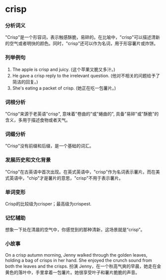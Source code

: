 # crisp

### 分析词义

  

"Crisp"是一个形容词，表示触感酥脆，易碎的。在比喻中，"crisp"可以描述清新的空气或者明快的颜色。同时，"crisp"还可以作为名词，用于形容薯片或炸饼。

  

### 列举例句

  

1.  The apple is crisp and juicy. (这个苹果又脆又多汁。)
2.  He gave a crisp reply to the irrelevant question. (他对不相关的问题给予了简洁的回复。)
3.  She's eating a packet of crisp. (她正在吃一包薯片。)

  

### 词根分析

  

"Crisp"来源于老英语"crisp", 意味着"卷曲的"或"蜷曲的", 具备"易碎"或"酥脆"的含义，多用于描述食物或者天气。

  

### 词缀分析

  

"Crisp"没有前缀和后缀，是一个基础的词汇。

  

### 发展历史和文化背景

  

"Crisp"在古英语中首次出现。在英式英语中，"crisp"作为名词表示薯片。而在美式英语中，"chip"才是薯片的意思，"crisp"不用于表示薯片。

  

### 单词变形

  

Crisp的比较级为crisper；最高级为crispest.

  

### 记忆辅助

  

想象一下处在清晨的空气中，你感觉到的那种清新，这场景就是“crisp”。

  

### 小故事

  

On a crisp autumn morning, Jenny walked through the golden leaves, holding a bag of crisps in her hand. She enjoyed the crunch sound from both the leaves and the crisps. 扮演 Jenny，在一个秋高气爽的早晨，她走在金黄色的落叶中，手里拿着一包薯片。她很享受叶子和薯片脆脆的声音。
